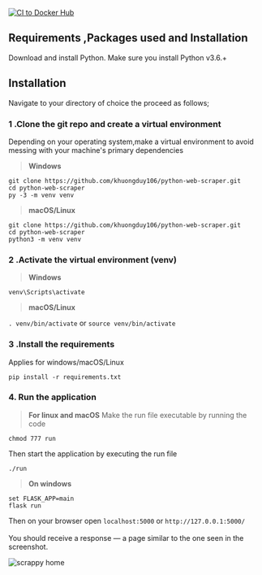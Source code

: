 [![CI to Docker Hub](https://github.com/KhuongDuy106/python-web-scraper/actions/workflows/github_registry.yml/badge.svg)](https://github.com/KhuongDuy106/python-web-scraper/actions/workflows/github_registry.yml)
## Requirements ,Packages used and Installation
Download and install Python. Make sure you install Python v3.6.+
 
## Installation
          
Navigate to your directory of choice the proceed as follows;<br>
          
### 1 .Clone the git repo and create a virtual environment 
          
Depending on your operating system,make a virtual environment to avoid messing with your machine's primary dependencies
          
> **Windows**
          
```
git clone https://github.com/khuongduy106/python-web-scraper.git
cd python-web-scraper
py -3 -m venv venv
```
          
> **macOS/Linux**
          
```
git clone https://github.com/khuongduy106/python-web-scraper.git
cd python-web-scraper
python3 -m venv venv
```

### 2 .Activate the virtual environment (venv)
          
> **Windows** 

```venv\Scripts\activate```
          
> **macOS/Linux**

```. venv/bin/activate```
or
```source venv/bin/activate```

### 3 .Install the requirements

Applies for windows/macOS/Linux

```pip install -r requirements.txt```

### 4. Run the application 

> **For linux and macOS**
Make the run file executable by running the code

```chmod 777 run```

Then start the application by executing the run file

```./run```

> **On windows**
```
set FLASK_APP=main
flask run
```
Then on your browser open `localhost:5000` or `http://127.0.0.1:5000/` <br><br>
You should receive a response — a page similar to the one seen in the screenshot.

![scrappy home](https://github.com/KhuongDuy106/python-web-scraper/blob/master/static/images/scrappy-home.png)